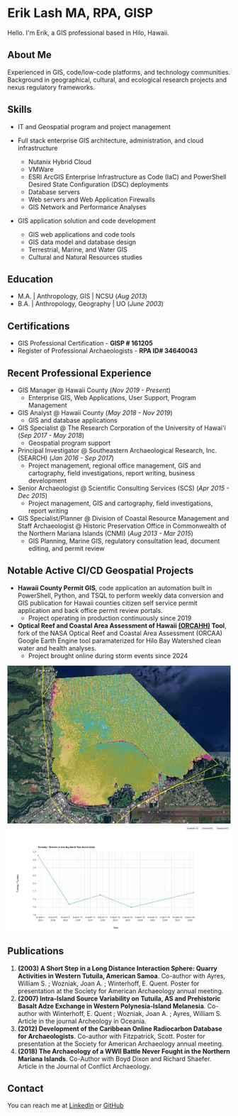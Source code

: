 # Erik Lash MA, RPA, GISP
Hello. I'm Erik, a GIS professional based in Hilo, Hawaii.

## About Me
Experienced in GIS, code/low-code platforms, and technology communities. Background in geographical, cultural, and ecological research projects and nexus regulatory frameworks.

## Skills
* IT and Geospatial program and project management
  
* Full stack enterprise GIS architecture, administration, and cloud infrastructure
  * Nutanix Hybrid Cloud
  * VMWare
  * ESRI ArcGIS Enterprise Infrastructure as Code (IaC) and PowerShell Desired State Configuration (DSC) deployments
  * Database servers
  * Web servers and Web Application Firewalls
  * GIS Network and Performance Analyses
* GIS application solution and code development
  * GIS web applications and code tools
  * GIS data model and database design
  * Terrestrial, Marine, and Water GIS
  * Cultural and Natural Resources studies
  
## Education							       		
* M.A. | Anthropology, GIS | NCSU (_Aug 2013_)
* B.A. | Anthropology, Geography | UO (_June 2003_)

## Certifications
* GIS Professional Certification - **GISP # 161205**
* Register of Professional Archaeologists - **RPA ID# 34640043**

## Recent Professional Experience
* GIS Manager @ Hawaii County (_Nov 2019 - Present_)
  * Enterprise GIS, Web Applications, User Support, Program Management
* GIS Analyst @ Hawaii County (_May 2018 - Nov 2019_)
  * GIS and database applications
* GIS Specialist @ The Research Corporation of the University of Hawai'i (_Sep 2017 - May 2018_)
  * Geospatial program support
* Principal Investigator @ Southeastern Archaeological Research, Inc. (SEARCH) (_Jan 2016 - Sep 2017_)
  * Project management, regional office management, GIS and cartography, field investigations, report writing, business development
* Senior Archaeologist @ Scientific Consulting Services (SCS) (_Apr 2015 - Dec 2015_)
  * Project management, GIS and cartography, field investigations, report writing
* GIS Specialist/Planner @ Division of Coastal Resource Management and Staff Archaeologist @ Historic Preservation Office in Commonwealth of the Northern Mariana Islands (CNMI) (_Aug 2013 - Mar 2015_)
  * GIS Planning, Marine GIS, regulatory consultation lead, document editing, and permit review

## Notable Active CI/CD Geospatial Projects
* **Hawaii County Permit GIS**, code application an automation built in PowerShell, Python, and TSQL to perform weekly data conversion and GIS publication for Hawaii counties citizen self service permit application and back office permit review portals.
  * Project operating in production continuously since 2019
* **Optical Reef and Coastal Area Assessment of Hawaii [(ORCAHH)](https://github.com/app-EL/ORCAAH) Tool**,  fork of the NASA Optical Reef and Coastal Area Assessment (ORCAA) Google Earth Engine tool paramaterized for Hilo Bay Watershed clean water and health analyses.
  * Project brought online during storm events since 2024

![Hilo Bay Turbidity Map](/assets/img/HiloBayTurbidityFNUMap.jpg)
![Hilo Bay Turbidity Time Series](/assets/img/HiloBayTurbidityTimeSeries.jpg)

## Publications
1. **(2003) A Short Step in a Long Distance Interaction Sphere: Quarry Activities in Western Tutuila, American Samoa**. Co-author with Ayres, William S.  ; Wozniak, Joan A. ; Winterhoff, E. Quent. Poster for presentation at the Society for American Archaeology annual meeting.
2. **(2007) Intra-Island Source Variability on Tutuila, AS and Prehistoric Basalt Adze Exchange in Western Polynesia-Island Melanesia**. Co-author with Winterhoff, E. Quent ; Wozniak, Joan A. ; Ayres, William S. Article in the journal Archeology in Oceania.
3. **(2012) Development of the Caribbean Online Radiocarbon Database for Archaeologists**. Co-author with Fitzpatrick, Scott. Poster for presentation at the Society for American Archaeology annual meeting.
4. **(2018) The Archaeology of a WWII Battle Never Fought in the Northern Mariana Islands**. Co-Author with Boyd Dixon and Richard Shaefer. Article in the Journal of Conflict Archaeology.

## Contact
You can reach me at [LinkedIn](https://www.linkedin.com/in/erik-lash/) or [GitHub](https://github.com/app-EL)
